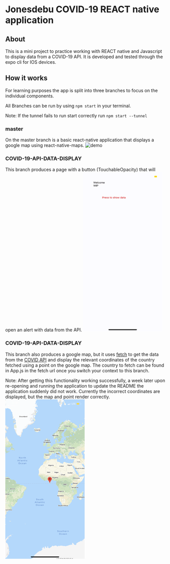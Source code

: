 # Jonesdebu COVID-19 REACT native application
## About
This is a mini project to practice working with REACT native and Javascript to display data from a COVID-19 API. It is developed and tested through the expo cli for IOS devices.

## How it works
For learning purposes the app is split into three branches to focus on the individual components.

All Branches can be run by using `npm start` in your terminal.

Note: If the tunnel fails to run start correctly run `npm start --tunnel`

### master
On the master branch is a basic react-native application that displays a google map using react-native-maps.
<img src="media/demo1.gif" alt="demo"
	title="demo1" width="250" height="500" />

### COVID-19-API-DATA-DISPLAY
This branch produces a page with a button (TouchableOpacity) that will open an alert with data from the API.
<img src="media/demo2.gif" alt="demo"
	title="demo1" width="250" height="500" />

### COVID-19-API-DATA-DISPLAY
This branch also produces a google map, but it uses [fetch](https://reactnative.dev/docs/network) to get the data from the [COVID API](https://covid19api.com/#details) and display the relevant coordinates of the country fetched using a point on the google map. The country to fetch can be found in App.js in the fetch url once you switch your context to this branch.

Note: After getting this functionality working successfully, a week later upon re-opening  and running the application to update the README the application suddenly did not work. Currently the incorrect coordinates are displayed, but the map and point render correctly.
<img src="media/demo3.PNG" alt="demo"
	title="demo1" width="250" height="500" />
